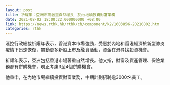 ```yaml
---
layout: post
title: 祈耀年：亞洲市場著重自然增長　於內地續投資財富業務
date: 2021-08-02 18:00:22.000000000 +08:00
link: https://news.rthk.hk/rthk/ch/component/k2/1603856-20210802.htm
categories: rthk
---
```


滙控行政總裁祈耀年表示，香港資本市場強勁，受惠於內地和香港經濟於新型肺炎疫情下迅速恢復，帶動更多新股上市及融資活動，資金在港尋找投資機會。

祈耀年表示，亞洲包括香港市場著重自然增長。他又指，財富及資產管理、保險業務都有併購機會，現正考慮3至4個併購機會。

他重申，在內地市場繼續投資財富業務，中期計劃招聘逾3000名員工。
